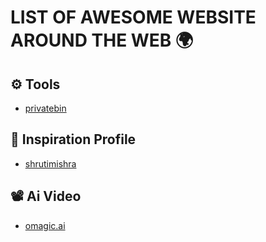 # LIST OF AWESOME WEBSITE AROUND THE WEB 🌍

## ⚙️ Tools 
- [privatebin](https://privatebin.net/)


## 🎉 Inspiration Profile 
- [shrutimishra](https://www.shrutimishra.co/)


## 📽️ Ai Video 
- [omagic.ai](https://omagic.ai/)
